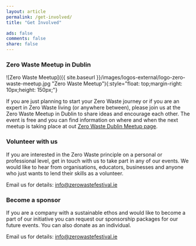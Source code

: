```yaml
---
layout: article
permalink: /get-involved/
title: "Get Involved"

ads: false
comments: false
share: false
---
```


### Zero Waste Meetup in Dublin

![Zero Waste Meetup]({{ site.baseurl }}/images/logos-external/logo-zero-waste-meetup.jpg "Zero Waste Meetup"){:style="float: top;margin-right: 10px;height: 150px;"}

If you are just planning to start your Zero Waste journey or if you are an expert in Zero Waste living (or anywhere between), please join us at the Zero Waste Meetup in Dublin to share ideas and encourage each other. The event is free and you can find information on where and when the next meetup is taking place at out [Zero Waste Dublin Meetup page](https://www.meetup.com/Zero-waste-meetup-ireland/).

### Volunteer with us

If you are interested in the Zero Waste principle on a personal or professional level, get in touch with us to take part in any of our events. We would like to hear from organisations, educators, businesses and anyone who just wants to lend their skills as a volunteer.

Email us for details: [info@zerowastefestival.ie](mailto:info@zerowastefestival.ie)


### Become a sponsor

If you are a company with a sustainable ethos and would like to become a part of our initiative you can request our sponsorship packages for our future events. You can also donate as an individual.

Email us for details: [info@zerowastefestival.ie](mailto:info@zerowastefestival.ie)
